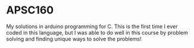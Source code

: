 # APSC160

My solutions in arduino programming for C. This is the first time I ever coded in this language, but I was able to do well in this course by problem solving and finding unique ways to solve the problems!
